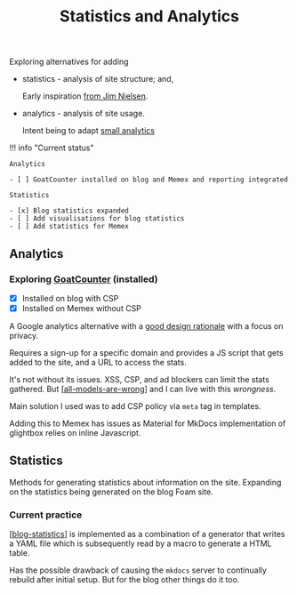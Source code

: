 ﻿---
tags: colophon, statistics, analytics
title: Statistics and Analytics
type: note
---
Exploring alternatives for adding

- statistics - analysis of site structure; and,

    Early inspiration [from Jim Nielsen](https://blog.jim-nielsen.com/about/internal-links/).
- analytics - analysis of site usage.

    Intent being to adapt [small analytics](https://benhoyt.com/writings/the-small-web-is-beautiful/#small-analytics)

!!! info "Current status"

    Analytics 
    
    - [ ] GoatCounter installed on blog and Memex and reporting integrated

    Statistics 

    - [x] Blog statistics expanded
    - [ ] Add visualisations for blog statistics  
    - [ ] Add statistics for Memex



## Analytics

### Exploring [GoatCounter](https://www.goatcounter.com) (installed)

- [x] Installed on blog with CSP
- [x] Installed on Memex without CSP

A Google analytics alternative with a [good design rationale](https://www.goatcounter.com/why) with a focus on privacy.

Requires a sign-up for a specific domain and provides a JS script that gets added to the site, and a URL to access the stats.

It's not without its issues. XSS, CSP, and ad blockers can limit the stats gathered. But [[all-models-are-wrong]] and I can live with this _wrongness_.

Main solution I used was to add CSP policy via `meta` tag in templates.

Adding this to Memex has issues as Material for MkDocs implementation of glightbox relies on inline Javascript.

## Statistics

Methods for generating statistics about information on the site. Expanding on the statistics being generated on the blog Foam site.

### Current practice

[[blog-statistics]] is implemented as a combination of a generator that writes a YAML file which is subsequently read by a macro to generate a HTML table.

Has the possible drawback of causing the `mkdocs` server to continually rebuild after initial setup. But for the blog other things do it too.








[//begin]: # "Autogenerated link references for markdown compatibility"
[all-models-are-wrong]: ../sense/Teaching/all-models-are-wrong "All models are wrong"
[blog-statistics]: blog-statistics "Blog Statistics"
[//end]: # "Autogenerated link references"